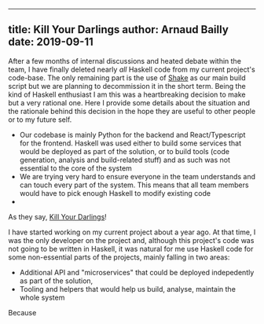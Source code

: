 ------------
title: Kill Your Darlings
author: Arnaud Bailly
date: 2019-09-11
------------

After a few months of internal discussions and heated debate within the team, I have finally deleted nearly _all_ Haskell code from my current project's code-base. The only remaining part is the use of [Shake](https://shakebuild.com) as our main build script but we are planning to decommission it in the short term. Being the kind of Haskell enthusiast I am this was a heartbreaking decision to make but a very rational one. Here I provide some details about the situation and the rationale behind this decision in the hope they are useful to other people or to my future self.

* Our codebase is mainly Python for the backend and React/Typescript for the frontend. Haskell was used either to build some services that would be deployed as part of the solution, or to build tools (code generation, analysis and build-related stuff) and as such was not essential to the core of the system
* We are trying very hard to ensure everyone in the team understands and can touch every part of the system. This means that all team members would have to pick enough Haskell to modify existing code
*


As they say, [Kill Your Darlings](http://wiki.c2.com/?KillYourDarlings)!



I have started working on my current project about a year ago. At that time, I was the only developer on the project and, although this project's code was not going to be written in Haskell, it was natural for me use Haskell code for some non-essential parts of the projects, mainly falling in two areas:

* Additional API and "microservices" that could be deployed indepedently as part of the solution,
* Tooling and helpers that would help us build, analyse, maintain the whole system

Because
